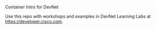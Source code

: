 Container Intro for DevNet

Use this repo with workshops and examples in DevNet Learning Labs at https://developer.cisco.com.

